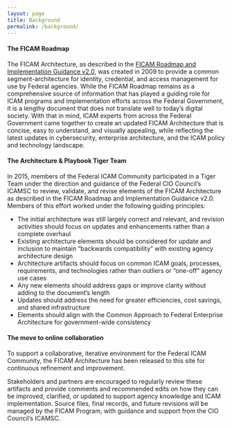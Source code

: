 ```yaml
---
layout: page
title: Background
permalink: /background/
---
```

#### The FICAM Roadmap
The FICAM Architecture, as described in the <a target="_blank" href="http://www.idmanagement.gov/sites/default/files/documents/FICAM_Roadmap_and_Implementation_Guidance_v2 0_20111202_0.pdf">FICAM Roadmap and Implementation Guidance v2.0</a>, was created in 2009 to provide a common segment-architecture for identity, credential, and access management for use by Federal agencies. While the FICAM Roadmap remains as a comprehensive source of information that has played a guiding role for ICAM programs and implementation efforts across the Federal Government, it is a lengthy document that does not translate well to today’s digital society.
With that in mind, ICAM experts from across the Federal Government came together to create an updated FICAM Architecture that is concise, easy to understand, and visually appealing, while reflecting the latest updates in cybersecurity, enterprise architecture, and the ICAM policy and technology landscape.

#### The Architecture & Playbook Tiger Team

In 2015, members of the Federal ICAM Community participated in a Tiger Team under the direction and guidance of the Federal CIO Council’s ICAMSC to review, validate, and revise elements of the FICAM Architecture as described in the FICAM Roadmap and Implementation Guidance v2.0. Members of this effort worked under the following guiding principles:

<ul>
<li style="margin-bottom: 0px"> The initial architecture was still largely correct and relevant, and revision activities should focus on updates and enhancements rather than a complete overhaul</li>
<li style="margin-bottom: 0px">Existing architecture elements should be considered for update and inclusion to maintain “backwards compatibility” with existing agency architecture design</li>
<li style="margin-bottom: 0px">Architecture artifacts should focus on common ICAM goals, processes, requirements, and technologies rather than outliers or “one-off” agency use cases</li>
<li style="margin-bottom: 0px">Any new elements should address gaps or improve clarity without adding to the document’s length</li> 
<li style="margin-bottom: 0px">Updates should address the need for greater efficiencies, cost savings, and shared infrastructure</li>
<li style="margin-bottom: 0px">Elements should align with the Common Approach to Federal Enterprise Architecture for government-wide consistency</li>
</ul>

#### The move to online collaboration

To support a collaborative, iterative environment for the Federal ICAM Community, the FICAM Architecture has been released to this site for continuous refinement and improvement. 

Stakeholders and partners are encouraged to regularly review these artifacts and provide comments and recommended edits on how they can be improved, clarified, or updated to support agency knowledge and ICAM implementation. Source files, final records, and future revisions will be managed by the FICAM Program, with guidance and support from the CIO Council’s ICAMSC.



